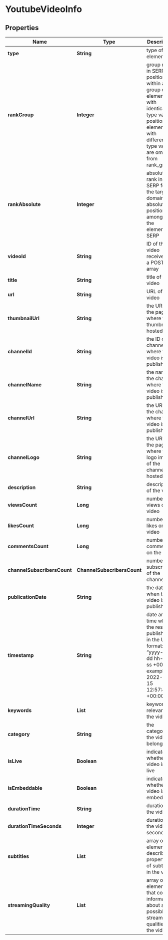 # YoutubeVideoInfo


## Properties

| Name | Type | Description | Notes |
|------------ | ------------- | ------------- | -------------|
**type** | **String** | type of element |[optional]|
**rankGroup** | **Integer** | group rank in SERP<br>position within a group of elements with identical type values<br>positions of elements with different type values are omitted from rank_group |[optional]|
**rankAbsolute** | **Integer** | absolute rank in SERP for the target domain<br>absolute position among all the elements in SERP |[optional]|
**videoId** | **String** | ID of the video received in a POST array |[optional]|
**title** | **String** | title of the video |[optional]|
**url** | **String** | URL of the video |[optional]|
**thumbnailUrl** | **String** | the URL of the page where the thumbnail is hosted |[optional]|
**channelId** | **String** | the ID of the channel where the video is published |[optional]|
**channelName** | **String** | the name of the channel where the video is published |[optional]|
**channelUrl** | **String** | the URL of the channel where the video is published |[optional]|
**channelLogo** | **String** | the URL of the page where the logo image of the channel is hosted |[optional]|
**description** | **String** | description of the video |[optional]|
**viewsCount** | **Long** | number of views of the video |[optional]|
**likesCount** | **Long** | number of likes on the video |[optional]|
**commentsCount** | **Long** | number of comments on the video |[optional]|
**channelSubscribersCount** | **ChannelSubscribersCount** | number of subscribers of the channel |[optional]|
**publicationDate** | **String** | the date when the video is published |[optional]|
**timestamp** | **String** | date and time when the result is published<br>in the UTC format: “yyyy-mm-dd hh-mm-ss +00:00”<br>example:<br>2022-11-15 12:57:46 +00:00 |[optional]|
**keywords** | **List<String>** | keywords relevant to the video |[optional]|
**category** | **String** | the category the video belongs to |[optional]|
**isLive** | **Boolean** | indicates whether the video is on live |[optional]|
**isEmbeddable** | **Boolean** | indicates whether the video is embeddable |[optional]|
**durationTime** | **String** | duration of the video |[optional]|
**durationTimeSeconds** | **Integer** | duration of the video in seconds |[optional]|
**subtitles** | **List<Subtitles>** | array of elements describing properties of subtitles in the video |[optional]|
**streamingQuality** | **List<StreamingQualityElement>** | array of elements that contain information about all possible streaming qualities of the video |[optional]|